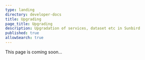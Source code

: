 ```yaml
---
type: landing
directory: developer-docs
title: Upgrading
page_title: Upgrading
description: Upgradation of services, dataset etc in Sunbird
published: true
allowSearch: true
---
```

This page is coming soon...
